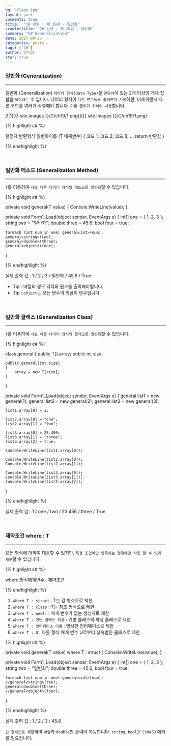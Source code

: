 ```yaml
---
bg: "Clogo.jpg"
layout: post
comments: true
title:  "C# 강좌 : 제 19강 - 일반화"
crawlertitle: "C# 강좌 : 제 19강 - 일반화"
summary: "C# Generalization"
date: 2017-09-23
categories: posts
tags: ['C#']
author: 윤대희
star: true
---
```


### 일반화 (Generalization) ###
----------
일반화 (Generalization) `데이터 형식(Data Type)`을 `연관성`이 있는 2개 이상의 개체 집합을 `묶어내는 것` 입니다. 데이터 형식이 `다른 변수들을 출력한다 가정`하면, 비슷하면서 다른 코드를 여러개 작성해야 합니다. `이를 줄이기 위하여 사용`합니다.

[![1]({{ site.images }}/C/ch19/1.png)]({{ site.images }}/C/ch19/1.png)

{% highlight c# %}

한정자 반환형식 일반화이름<T> (T 매개변수)
{
    코드 1;
    코드 2;
    코드 3;
    ...
    return 반환값
}

{% endhighlight %}  

<br>

### 일반화 메소드 (Generalization Method) ###
----------
`T`를 이용하여 `서로 다른 데이터 형식의 메소드를 일반화`할 수 있습니다.

{% highlight c# %}

private void general<T>(T value)
{
    Console.WriteLine(value);
}

private void Form1_Load(object sender, EventArgs e)
{
    int[] one = { 1, 2, 3 };
    string two = "일반화";
    double three = 45.6;
    bool four = true;

    foreach (int num in one) general<int>(num);
    general<string>(two);
    general<double>(three);
    general<object>(four);
}

{% endhighlight %}  

실제 출력 값 : 1 / 2 / 3 / 일반화 / 45.6 / True

* Tip : 배열의 경우 각각의 원소를 출력해야합니다.
* Tip : `object`는 모든 변수의 최상위 변수입니다.

<br>

### 일반화 클래스 (Generalization Class) ###
----------
`T`를 이용하여 `서로 다른 데이터 형식의 클래스를 일반화`할 수 있습니다.

{% highlight c# %}

class general<T>
{
    public T[] array;
    public int size;

    public general(int size)
    {
        array = new T[size];
    }
}

private void Form1_Load(object sender, EventArgs e)
{
    general<int> list1 = new general<int>(1);
    general<string> list2 = new general<string>(2);
    general<object> list3 = new general<object>(3);

    list1.array[0] = 1;

    list2.array[0] = "one";
    list2.array[1] = "two";

    list3.array[0] = 23.456;
    list3.array[1] = "three";
    list3.array[2] = true;

    Console.WriteLine(list1.array[0]);

    Console.WriteLine(list2.array[0]);
    Console.WriteLine(list2.array[1]);

    Console.WriteLine(list3.array[0]);
    Console.WriteLine(list3.array[1]);
    Console.WriteLine(list3.array[2]);
}

{% endhighlight %}  

실제 출력 값 : 1 / one / two / 23.456 / three / True

<br>

### 제약조건 where : T ###
----------
모든 형식에 대하여 대응할 수 있지만, `특정 조건에만 만족하는 경우에만 사용 할 수 있게 제한`할 수 있습니다.

{% highlight c# %}

where 형식매개변수 : 제약조건

{% endhighlight %}  

1. `where T : struct` : T는 값 형식으로 제한
2. `where T : class` : T는 참조 형식으로 제한
3. `where T : new()` : 매개 변수가 없는 생성자로 제한
4. `where T : 기반 클래스 이름` : 기반 클래스의 파생 클래스로 제한
5. `where T : 인터페이스 이름` : 명시한 인터페이스로 제한
6. `where T : U` : 다른 형식 매개 변수 U로부터 상속받은 클래스로 제한

{% highlight c# %}

private void general<T>(T value) where T : struct
{
    Console.WriteLine(value);
}

private void Form1_Load(object sender, EventArgs e)
{
    int[] one = { 1, 2, 3 };
    string two = "일반화";
    double three = 45.6;
    bool four = true;

    foreach (int num in one) general<int>(num);
    //general<string>(two);
    general<double>(three);
    //general<object>(four);
}

{% endhighlight %}  

실제 출력 값 : 1 / 2 / 3 / 45.6

`값 형식으로 제한`하여 `배열`과 `double`만 출력이 가능합니다. `string`, `bool`은 `CS0453` 에러를 일으킵니다.
